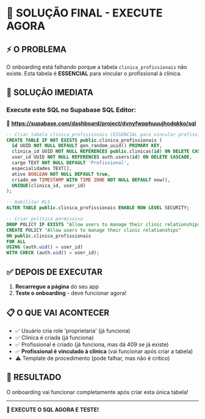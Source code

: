 # 🚨 SOLUÇÃO FINAL - EXECUTE AGORA

## ⚡ O PROBLEMA
O onboarding está falhando porque a tabela `clinica_profissionais` não existe. Esta tabela é **ESSENCIAL** para vincular o profissional à clínica.

## 🎯 SOLUÇÃO IMEDIATA

### Execute este SQL no Supabase SQL Editor:
🔗 **https://supabase.com/dashboard/project/dvnyfwpphuuujhodqkko/sql**

```sql
-- Criar tabela clinica_profissionais (ESSENCIAL para vincular profissional à clínica)
CREATE TABLE IF NOT EXISTS public.clinica_profissionais (
  id UUID NOT NULL DEFAULT gen_random_uuid() PRIMARY KEY,
  clinica_id UUID NOT NULL REFERENCES public.clinicas(id) ON DELETE CASCADE,
  user_id UUID NOT NULL REFERENCES auth.users(id) ON DELETE CASCADE,
  cargo TEXT NOT NULL DEFAULT 'Profissional',
  especialidades TEXT[],
  ativo BOOLEAN NOT NULL DEFAULT true,
  criado_em TIMESTAMP WITH TIME ZONE NOT NULL DEFAULT now(),
  UNIQUE(clinica_id, user_id)
);

-- Habilitar RLS
ALTER TABLE public.clinica_profissionais ENABLE ROW LEVEL SECURITY;

-- Criar política permissiva
DROP POLICY IF EXISTS "Allow users to manage their clinic relationships" ON public.clinica_profissionais;
CREATE POLICY "Allow users to manage their clinic relationships"
ON public.clinica_profissionais
FOR ALL
USING (auth.uid() = user_id)
WITH CHECK (auth.uid() = user_id);
```

## ✅ DEPOIS DE EXECUTAR

1. **Recarregue a página** do seu app
2. **Teste o onboarding** - deve funcionar agora!

## 📋 O QUE VAI ACONTECER

- ✅ Usuário cria role 'proprietaria' (já funciona)
- ✅ Clínica é criada (já funciona) 
- ✅ Profissional é criado (já funciona, mas dá 409 se já existe)
- ✅ **Profissional é vinculado à clínica** (vai funcionar após criar a tabela)
- ⚠️ Template de procedimento (pode falhar, mas não é crítico)

## 🎉 RESULTADO

O onboarding vai funcionar completamente após criar esta única tabela!

---

**🚀 EXECUTE O SQL AGORA E TESTE!**